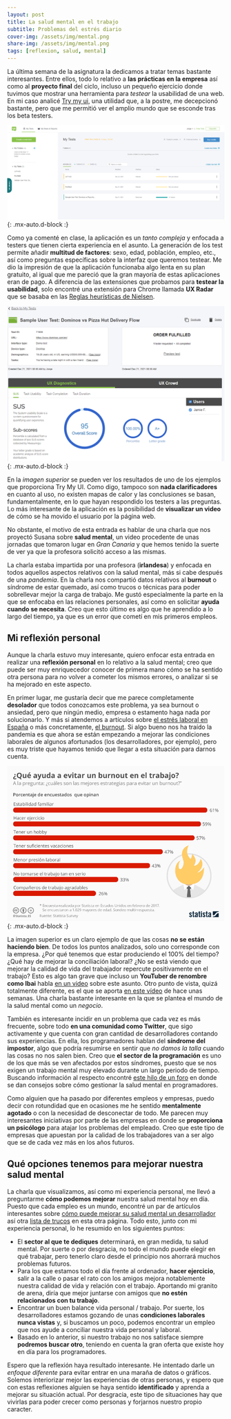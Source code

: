 ```yaml
---
layout: post
title: La salud mental en el trabajo
subtitle: Problemas del estrés diario
cover-img: /assets/img/mental.png
share-img: /assets/img/mental.png
tags: [reflexion, salud, mental]
---
```


La última semana de la asignatura la dedicamos a tratar temas bastante interesantes. Entre ellos, todo lo relativo a **las prácticas en la empresa** así como al **proyecto final** del ciclo, incluso un pequeño ejercicio donde tuvimos que mostrar una herramienta para *testear* la usabilidad de una web. En mi caso analicé [Try my ui](https://www.trymyui.com/), una utilidad que, a la postre, me decepcionó bastante, pero que me permitió ver el amplio mundo que se esconde tras los beta testers.

![Try my ui](/assets/img/tryui.PNG){: .mx-auto.d-block :}

Como ya comenté en clase, la aplicación es un *tanto compleja* y enfocada a testers que tienen cierta experiencia en el asunto. La generación de los test permite añadir **multitud de factores**: sexo, edad, población, empleo, etc., así como preguntas específicas sobre la interfaz que queremos testear. Me dio la impresión de que la aplicación funcionaba algo lenta en su plan gratuito, al igual que me pareció que la gran mayoría de estas aplicaciones eran de pago. A diferencia de las extensiones que probamos para **testear la usabilidad**, solo encontré una extensión para Chrome llamada **UX Radar** que se basaba en las [Reglas heurísticas de Nielsen](https://www.uifrommars.com/10-reglas-heuristicas-como-aplicarlas/).

![Try my ui](/assets/img/tryres.PNG){: .mx-auto.d-block :}

En la *imagen superior* se pueden ver los resultados de uno de los ejemplos que proporciona Try My UI. Como digo, tampoco son **nada clarificadores** en cuanto al uso, no existen mapas de calor y las conclusiones se basan, fundamentalmente, en lo que hayan respondido los testers a las preguntas. Lo más interesante de la aplicación es la posibilidad de **visualizar un video** de cómo se ha movido el usuario por la página web.

No obstante, el motivo de esta entrada es hablar de una charla que nos proyectó Susana sobre **salud mental**, un video procedente de unas jornadas que tomaron lugar en *Gran Canaria* y que hemos tenido la suerte de ver ya que la profesora solicitó acceso a las mismas.

La charla estaba impartida por una profesora (**irlandesa**) y enfocada en todos aquellos aspectos relativos con la salud mental, más si cabe después de una *pandemia*. En la charla nos compartió datos relativos al **burnout** o síndrome de estar quemado, así como trucos o técnicas para poder sobrellevar mejor la carga de trabajo. Me gustó especialmente la parte en la que se enfocaba en las relaciones personales, así como en solicitar **ayuda cuando se necesita**. Creo que esto último es algo que he aprendido a lo largo del tiempo, ya que es un error que cometí en mis primeros empleos.

## Mi reflexión personal

Aunque la charla estuvo muy interesante, quiero enfocar esta entrada en realizar una **reflexión personal** en lo relativo a la salud mental; creo que puede ser muy enriquecedor conocer de primera mano cómo se ha sentido otra persona para no volver a cometer los mismos errores, o analizar si se ha mejorado en este aspecto.

En primer lugar, me gustaría decir que me parece completamente **desolador** que todos conozcamos este problema, ya sea burnout o ansiedad, pero que ningún medio, empresa o estamento haga nada por solucionarlo. Y más si atendemos a artículos sobre [el estrés laboral en España](https://iberoeconomia.es/internacional/sindrome-del-burnout-el-45-de-los-espanoles-sufre-estres-laboral/) o más concretamente, [el burnout](https://elpais.com/sociedad/2019/05/27/actualidad/1558956228_933147.html). Si algo bueno nos ha traído la pandemia es que ahora se están empezando a mejorar las condiciones laborales de algunos afortunados (los desarrolladores, por ejemplo), pero es muy triste que hayamos tenido que llegar a esta situación para darnos cuenta.

![Trucos para evitar el burnout](/assets/img/sts.jpeg){: .mx-auto.d-block :}

La imagen superior es un claro ejemplo de que las cosas **no se están haciendo bien**. De todos los puntos analizados, solo uno corresponde con la empresa. ¿Por qué tenemos que estar produciendo el 100% del tiempo? ¿Qué hay de mejorar la conciliación laboral? ¿No se está viendo que mejorar la calidad de vida del trabajador repercute positivamente en el trabajo? Esto es algo tan grave que incluso un **YouTuber de renombre como Ibai** habla [en un video](https://www.youtube.com/watch?v=2VIW9pxfDh0&ab_channel=Ibai) sobre este asunto. Otro punto de vista, quizá totalmente diferente, es el que se aporta [en este vídeo](https://www.youtube.com/watch?v=oeO8usdJP44&ab_channel=playz) de hace unas semanas. Una charla bastante interesante en la que se plantea el mundo de la salud mental como un *negocio*.

También es interesante incidir en un problema que cada vez es más frecuente, sobre todo **en una comunidad como Twitter**, que sigo activamente y que cuenta con gran cantidad de desarrolladores contando sus experiencias. En ella, los programadores hablan del **síndrome del impostor**, algo que podría resumirse en sentir que *no damos la talla* cuando las cosas no nos salen bien. Creo que **el sector de la programación** es uno de los que más se ven afectados por estos síndromes, puesto que se nos exigen un trabajo mental muy elevado durante un largo periodo de tiempo. Buscando información al respecto encontré [este hilo de un foro](https://www.quora.com/How-do-you-manage-your-mental-health-as-a-software-developer) en donde se dan consejos sobre cómo gestionar la salud mental en programadores.

Como alguien que ha pasado por diferentes empleos y empresas, puedo decir con rotundidad que en ocasiones me he sentido **mentalmente agotado** o con la necesidad de desconectar de todo. Me parecen muy interesantes iniciativas por parte de las empresas en donde se **proporciona un psicólogo** para atajar los problemas del empleado. Creo que este tipo de empresas que apuestan por la calidad de los trabajadores van a ser algo que se de cada vez más en los años futuros.

## Qué opciones tenemos para mejorar nuestra salud mental

La charla que visualizamos, así como mi experiencia personal, me llevó a preguntarme **cómo podemos mejorar** nuestra salud mental hoy en día. Puesto que cada empleo es un mundo, encontré un par de artículos interesantes sobre [cómo puede mejorar su salud mental un desarrollador](https://techcrunch.com/2021/11/11/5-ways-to-improve-mental-health-for-software-developers/?guccounter=1&guce_referrer=aHR0cHM6Ly93d3cuZ29vZ2xlLmNvbS8&guce_referrer_sig=AQAAABl7xg3w1p4rBDPTtSF1fPmR7LednJhAQhSuptGTntuRIteA0L1k0RRWyoN2xkVFrA5HO25A4q_yoX0mWSJHyhSIhcBYqXH8mF1wTvgRjb1HcO_7YLImuXP1p5HHe7KA7YPKlQ1CnY9_SPVRYGBfouvnCqKEl5vK9d49fBRx33Ze) así otra [lista de trucos](https://dev.to/taxdoo/6-ways-to-look-after-your-mental-health-as-a-developer-3bde) en esta otra página. Todo esto, junto con mi experiencia personal, lo he resumido en los siguientes puntos:

- El **sector al que te dediques** determinará, en gran medida, tu salud mental. Por suerte o por desgracia, no todo el mundo puede elegir en qué trabajar, pero tenerlo claro desde el principio nos ahorrará muchos problemas futuros.
- Para los que estamos todo el día frente al ordenador, **hacer ejercicio**, salir a la calle o pasar el rato con los amigos mejora notablemente nuestra calidad de vida y relación con el trabajo. Aportando mi granito de arena, diría que mejor juntarse con amigos que **no estén relacionados con tu trabajo**.
- Encontrar un buen balance vida personal / trabajo. Por suerte, los desarrolladores estamos gozando de unas **condiciones laborales nunca vistas** y, si buscamos un poco, podemos encontrar un empleo que nos ayude a conciliar nuestra vida personal y laboral.
- Basado en lo anterior, si nuestro trabajo no nos satisface siempre **podremos buscar otro**, teniendo en cuenta la gran oferta que existe hoy en día para los programadores.

Espero que la reflexión haya resultado interesante. He intentado darle un *enfoque diferente* para evitar entrar en una maraña de datos o gráficos. Solemos interiorizar mejor las experiencias de otras personas, y espero que con estas reflexiones alguien se haya sentido **identificado** y aprenda a mejorar su situación actual. Por desgracia, este tipo de situaciones hay que vivirlas para poder crecer como personas y forjarnos nuestro propio caracter.
